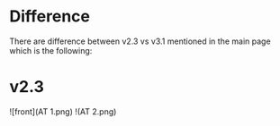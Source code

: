 # Difference
There are difference between v2.3 vs v3.1 mentioned in the main page which is the following:

# v2.3
![front](AT 1.png) !(AT 2.png)

